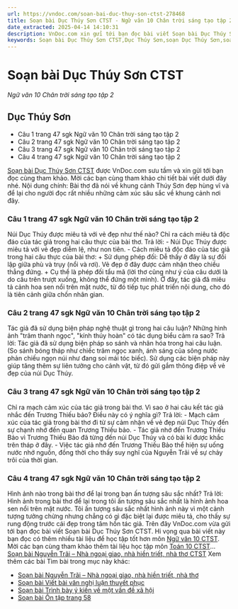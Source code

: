 ```yaml
---
url: https://vndoc.com/soan-bai-duc-thuy-son-ctst-278468
title: Soạn bài Dục Thúy Sơn CTST - Ngữ văn 10 Chân trời sáng tạo tập 2 - VnDoc.com
date_extracted: 2025-04-14 14:10:31
description: VnDoc.com xin gửi tới bạn đọc bài viết Soạn bài Dục Thúy Sơn CTST. Mời bạn đọc cùng tham khảo nội dung soạn Ngữ văn 10 Chân trời sáng tạo tập 2 dưới đây nhé.
keywords: Soạn bài Dục Thúy Sơn CTST,Dục Thúy Sơn,soạn Dục Thúy Sơn,soạn văn Dục Thúy Sơn,ngữ văn 10 CTST,soạn văn 10,văn 10,Ngữ văn 10 Chân trời sáng tạo tập 2,soạn Ngữ văn 10 Chân trời sáng tạo tập 2,ngữ văn 10 chân trời sáng tạo,ngữ văn 10 tập 2 chân trời sáng tạo,Ngữ văn 10 sách Chân trời sáng tạo tập 2,Ngữ văn lớp 10 Chân trời sáng tạo tập 2
---
```


# Soạn bài Dục Thúy Sơn CTST
 _Ngữ văn 10 Chân trời sáng tạo tập 2_
## Dục Thúy Sơn
  * Câu 1 trang 47 sgk Ngữ văn 10 Chân trời sáng tạo tập 2
  * Câu 2 trang 47 sgk Ngữ văn 10 Chân trời sáng tạo tập 2
  * Câu 3 trang 47 sgk Ngữ văn 10 Chân trời sáng tạo tập 2
  * Câu 4 trang 47 sgk Ngữ văn 10 Chân trời sáng tạo tập 2

[Soạn bài Dục Thúy Sơn CTST](<https://vndoc.com/soan-bai-duc-thuy-son-ctst-278468>) được VnDoc.com sưu tầm và xin gửi tới bạn đọc cùng tham khảo. Mời các bạn cùng tham khảo chi tiết bài viết dưới đây nhé.
Nội dung chính: Bài thơ đã nói về khung cảnh Thúy Sơn đẹp hùng vĩ và để lại cho người đọc rất nhiều những cảm xúc sâu sắc về khung cảnh nơi đây.
### Câu 1 trang 47 sgk Ngữ văn 10 Chân trời sáng tạo tập 2
Núi Dục Thúy được miêu tả với vẻ đẹp như thế nào? Chỉ ra cách miêu tả độc đáo của tác giả trong hai câu thực của bài thơ.
Trả lời:
\- Núi Dục Thúy được miêu tả với vẻ đẹp diễm lệ, như non tiên.
\- Cách miêu tả độc đáo của tác giả trong hai câu thực của bài thơ:
\+ Sử dụng phép đối: Dễ thấy ở đây là sự đối lập giữa phù và trụy \(nổi và rơi\). Vẻ đẹp ở đây được cảm nhận theo chiều thẳng đứng.
\+ Cụ thể là phép đối tẩu mã \(lời thơ cũng như ý của câu dưới là do câu trên trượt xuống, không thể đứng một mình\). Ở đây, tác giả đã miêu tả cảnh hoa sen nổi trên mặt nước, từ đó tiếp tục phát triển nội dung, cho đó là tiên cảnh giữa chốn nhân gian.
### Câu 2 trang 47 sgk Ngữ văn 10 Chân trời sáng tạo tập 2
Tác giả đã sử dụng biện pháp nghệ thuật gì trong hai câu luận? Những hình ảnh "trâm thanh ngọc", "kính thúy hoàn" có tác dụng biểu cảm ra sao?
Trả lời:
Tác giả đã sử dụng biện pháp so sánh và nhân hóa trong hai câu luận. \(So sánh bóng tháp như chiếc trâm ngọc xanh, ánh sáng của sông nước phản chiếu ngọn núi như đang soi mái tóc biếc\). Sử dụng các biện pháp này giúp tăng thêm sự liên tưởng cho cảnh vật, từ đó gửi gắm thông điệp về vẻ đẹp của núi Dục Thúy.
### Câu 3 trang 47 sgk Ngữ văn 10 Chân trời sáng tạo tập 2
Chỉ ra mạch cảm xúc của tác giả trong bài thơ. Vì sao ở hai câu kết tác giả nhắc đến Trương Thiếu bảo? Điều này có ý nghĩa gì?
Trả lời:
\- Mạch cảm xúc của tác giả trong bài thơ đi từ sự cảm nhận về vẻ đẹp núi Dục Thúy đến sự chạnh nhớ đến quan Trương Thiếu bảo.
\- Tác giả nhớ đến Trương Thiếu Bảo vì Trương Thiếu Bảo đã từng đến núi Dục Thúy và có bài kí được khắc trên tháp ở đây.
\- Việc tác giả nhớ đến Trương Thiếu Bảo thể hiện sự uống nước nhớ nguồn, đồng thời cho thấy suy nghĩ của Nguyễn Trãi về sự chảy trôi của thời gian.
### Câu 4 trang 47 sgk Ngữ văn 10 Chân trời sáng tạo tập 2
Hình ảnh nào trong bài thơ để lại trong bạn ấn tượng sâu sắc nhất?
Trả lời:
Hình ảnh trong bài thơ để lại trong tôi ấn tượng sâu sắc nhất là hình ảnh hoa sen nổi trên mặt nước. Tôi ấn tượng sâu sắc nhất hình ảnh này vì một cảnh tượng tưởng chừng nhưng chẳng có gì đặc biệt lại được miêu tả, cho thấy sự rung động trước cái đẹp trong tâm hồn tác giả.
Trên đây VnDoc.com vừa gửi tới bạn đọc bài viết Soạn bài Dục Thúy Sơn CTST. Hi vọng qua bài viết này bạn đọc có thêm nhiều tài liệu để học tập tốt hơn môn [Ngữ văn 10 CTST](<https://vndoc.com/ngu-van-10-chan-troi-sang-tao-tap2>). Mời các bạn cùng tham khảo thêm tài liệu học tập môn [Toán 10 CTST](<https://vndoc.com/toan-10-chan-troi-sang-tao-tap2>)...
[Soạn bài Nguyễn Trãi – Nhà ngoại giao, nhà hiền triết, nhà thơ CTST](<https://vndoc.com/soan-bai-nguyen-trai-nha-ngoai-giao-nha-hien-triet-nha-tho-ctst-278473>)
Xem thêm các bài Tìm bài trong mục này khác:
  * [Soạn bài Nguyễn Trãi – Nhà ngoại giao, nhà hiền triết, nhà thơ](</soan-bai-nguyen-trai-nha-ngoai-giao-nha-hien-triet-nha-tho-ctst-278473>)
  * [Soạn bài Viết bài văn nghị luận thuyết phục](</soan-bai-viet-bai-van-nghi-luan-thuyet-phuc-nguoi-khac-tu-bo-mot-thoi-quen-hay-mot-quan-niem-ctst-278476>)
  * [Soạn bài Trình bày ý kiến về một vấn đề xã hội](</soan-bai-trinh-bay-y-kien-ve-mot-van-de-xa-hoi-ctst-278479>)
  * [Soạn bài Ôn tập trang 58](</soan-bai-on-tap-trang-58-ctst-278482>)

